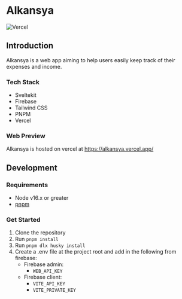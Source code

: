 # Alkansya

![Vercel](https://therealsujitk-vercel-badge.vercel.app/?app=alkansya)

## Introduction

Alkansya is a web app aiming to help users easily keep track of their expenses and income.

### Tech Stack

-   Sveltekit
-   Firebase
-   Tailwind CSS
-   PNPM
-   Vercel

### Web Preview

Alkansya is hosted on vercel at https://alkansya.vercel.app/

## Development

### Requirements

-   Node v16.x or greater
-   [pnpm](https://pnpm.io/installation)

### Get Started

1. Clone the repository
2. Run `pnpm install`
3. Run `pnpm dlx husky install`
4. Create a .env file at the project root and add in the following from firebase:
    - Firebase admin:
        - `WEB_API_KEY`
    - Firebase client:
        - `VITE_API_KEY`
        - `VITE_PRIVATE_KEY`
